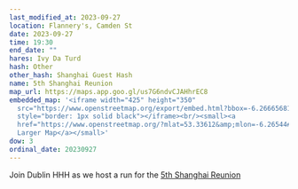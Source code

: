 ```yaml
---
last_modified_at: 2023-09-27
location: Flannery's, Camden St
date: 2023-09-27
time: 19:30
end_date: ""
hares: Ivy Da Turd
hash: Other
other_hash: Shanghai Guest Hash
name: 5th Shanghai Reunion
map_url: https://maps.app.goo.gl/us7G6ndvCJAHhrEC8
embedded_map: '<iframe width="425" height="350"
  src="https://www.openstreetmap.org/export/embed.html?bbox=-6.266656816005708%2C53.33546828976816%2C-6.2642240524292%2C53.33676398389425&amp;layer=mapnik&amp;marker=53.33611614175147%2C-6.265440434217453"
  style="border: 1px solid black"></iframe><br/><small><a
  href="https://www.openstreetmap.org/?mlat=53.33612&amp;mlon=-6.26544#map=19/53.33612/-6.26544">View
  Larger Map</a></small>'
dow: 3
ordinal_date: 20230927
---
```

J﻿oin Dublin HHH as we host a run for the [5th Shanghai Reunion](https://shanghaireunion.wordpress.com/)
